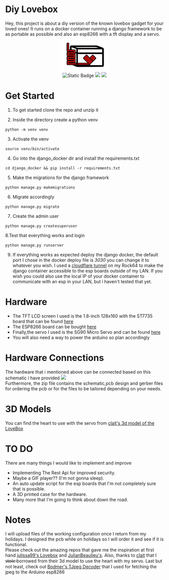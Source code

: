 # Diy Lovebox 
 Hey, this project is about a diy version of the known lovebox gadget for your loved ones! It runs on a docker container running a django framework to be as portable as possible and also an esp8266 with a tft display and a servo.
 <p align="center"> <img src="https://github.com/kdani3/diy-lovebox/blob/main/assets/diy-lovebox-logo.svg" width="30%" /> <br>
 <img alt="Static Badge"  src="https://img.shields.io/badge/LICENSE-MIT-green?style=for-the-badge">
<img src="https://img.shields.io/badge/django-%23092E20.svg?style=for-the-badge&logo=django&logoColor=white">
<img src="https://img.shields.io/badge/-Arduino-00979D?style=for-the-badge&logo=Arduino&logoColor=white">
 </p>
 
# Get Started
1. To get started clone the repo and unzip it</br>

2. Inside the directory create a python venv 
```
python -m venv venv
```
3. Activate the venv 
```
source venv/bin/activate
```
4. Go into the django_docker dir and install the requirements.txt
```
cd django_docker && pip install -r requirements.txt
```
5. Make the migrations for the django framework
```
python manage.py makemigrations
```
6. Migrate accordingly
```
python manage.py migrate
```
7. Create the admin user 
```
python manage.py createsuperuser
```
8.Test that everything works and login
```
python manage.py runserver
```
9. If everything works as expected deploy the django docker, the default port I chose in the docker deploy file is *3030* you can change it to whatever you wish.
I used a [cloudflare tunnel](https://www.cloudflare.com/products/tunnel/) on my Rock64 to make the django container accessible to the esp boards outside of my LAN. If you wish you could also use the local IP of your docker container to communicate with an esp in your LAN, but i haven't tested that yet. 

# Hardware
- The TFT LCD screen I used is the 1.8-inch 128x160 with the ST7735 board that can be found [here](https://www.amazon.com/M%C3%B3dulo-pantalla-pulgadas-ST7735-128x160/dp/B07BFV69DZ?language=en_US&currency=USD)</br>
- The ESP8266 board can be bought [here](https://store.arduino.cc/products/nodemcu-esp8266)</br>
- Finally,the servo I used is the SG90 Micro Servo and can be found [here](https://www.amazon.com/Miuzei-Helicopter-Airplane-Remote-Control/dp/B07NSVKZP7/ref=sr_1_1?sr=8-1)</br>
- You will also need a way to power the arduino so plan accordingly</br>
# Hardware Connections
The hardware that i mentioned above can be connected based on this schematic i have provided <img src="https://raw.githubusercontent.com/kdani3/django-lovebox/main/assets/Schematic.png"></br>
Furthermore, the zip file contains the schematic,pcb design and gerber files for ordering the pcb or for the files to be tailored  depending on your needs.
# 3D Models
You can find the heart to use with the servo from [clait's 3d model of the LoveBox](https://www.printables.com/en/model/156756-lovebox-clone-send-love-messages) 
# TO DO
There are many things I would like to implement and improve</br>
- Implementing The Rest Api for improved security.</br>
- Maybe a GIF player?? (I'm not gonna sleep).<br>
- An auto update script for the esp boards that I'm not completely sure that is possible.</br>
- A 3D printed case for the hardware.</br>
- Many more that I'm going to think about down the road.

# Notes
I will upload files of the working configuration once I return from my holidays. I designed the pcb while on holidays so I will order it and see if it is functional.</br>
Please check out the amazing repos that gave me the inspiration at first hand [julissa99's Lovebox](https://github.com/julisa99/Lovebox) and [JulianBeaulieu's](https://github.com/JulianBeaulieu/DIY-LoveBox). Also, thanks to [clait](https://www.printables.com/@clait_237854) that I s̶t̶o̶l̶e̶ borrowed from their 3d model to use the heart with my servo. Last but not least, check out [Bodmer's TJpeg Decoder](https://github.com/Bodmer/TJpg_Decoder) that I used for fetching the jpeg to the Arduino esp8266
